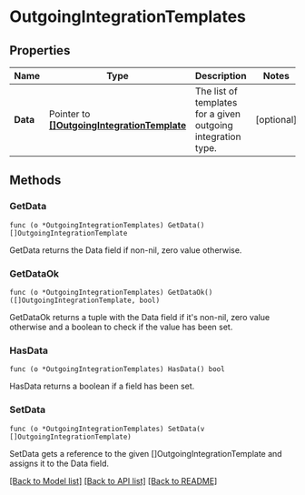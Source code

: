 # OutgoingIntegrationTemplates

## Properties

Name | Type | Description | Notes
------------ | ------------- | ------------- | -------------
**Data** | Pointer to [**[]OutgoingIntegrationTemplate**](OutgoingIntegrationTemplate.md) | The list of templates for a given outgoing integration type. | [optional] 

## Methods

### GetData

`func (o *OutgoingIntegrationTemplates) GetData() []OutgoingIntegrationTemplate`

GetData returns the Data field if non-nil, zero value otherwise.

### GetDataOk

`func (o *OutgoingIntegrationTemplates) GetDataOk() ([]OutgoingIntegrationTemplate, bool)`

GetDataOk returns a tuple with the Data field if it's non-nil, zero value otherwise
and a boolean to check if the value has been set.

### HasData

`func (o *OutgoingIntegrationTemplates) HasData() bool`

HasData returns a boolean if a field has been set.

### SetData

`func (o *OutgoingIntegrationTemplates) SetData(v []OutgoingIntegrationTemplate)`

SetData gets a reference to the given []OutgoingIntegrationTemplate and assigns it to the Data field.


[[Back to Model list]](../README.md#documentation-for-models) [[Back to API list]](../README.md#documentation-for-api-endpoints) [[Back to README]](../README.md)


